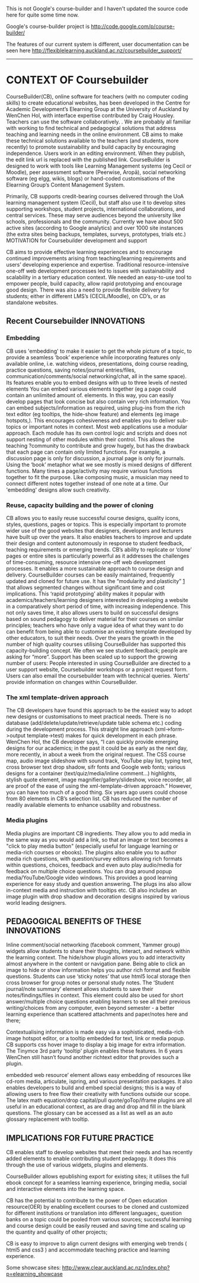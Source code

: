 This is not Google's course-builder and I haven't updated the source code here for quite some time now.

Google's course-builder project is http://code.google.com/p/course-builder/

The features of our current system is different, user documentation can be seen here
http://flexiblelearning.auckland.ac.nz/coursebuilder_support/

---

# CONTEXT  OF Coursebuilder #
CourseBuilder(CB), online software for teachers (with no computer coding skills) to create educational websites, has been developed in the Centre for Academic Development’s Elearning Group at the University of Auckland by WenChen Hol, with interface expertise contributed by Craig Housley. Teachers can use the software collaboratively. .  We are probably all familiar with working to find technical and pedagogical solutions that address teaching and learning needs in the online environment.  CB aims to make these technical solutions available to the teachers (and students, more recently) to promote sustainability and build capacity by encouraging independence.  Users work in an editing environment.  When they publish, the edit link url is replaced with the published link.
CourseBuilder is designed to work with tools like Learning Management systems (eg Cecil or Moodle), peer assessment software (Peerwise, Aropā), social networking software (eg elgg, wikis, blogs) or hand-coded customisations of the Elearning Group’s Content Management System.

Primarily, CB supports credit-bearing courses delivered through the UoA learning management system (Cecil), but staff also use it to develop sites supporting workshops, student projects, international collaborations, and central services. These may serve audiences beyond the university like schools, professionals and the community. Currently we have about 500 active sites (according to Google analytics) and over 1000 site instances (the extra sites being backups, templates, surveys, prototypes, trials etc.)
MOTIVATION for Coursebuilder development and support

CB aims to provide   effective learning experiences and to encourage continued improvements arising from teaching/learning requirements and users’ developing experience and expertise.  Traditional resource-intensive one-off web development processes led to issues with sustainability and scalability in a tertiary education context.  We needed an easy-to-use tool to empower people, build capacity, allow rapid prototyping and encourage good design.  There was also a need to provide flexible delivery for students; either in different LMS’s (CECIL/Moodle), on CD’s, or as standalone websites.

## Recent Coursebuilder INNOVATIONS ##
### Embedding ###
CB uses 'embedding' to make it easier to get the whole picture of a topic, to provide a seamless ‘book’ experience while incorporating features only available online, i.e. watching videos, presentations, doing course reading, practice questions, saving notes/journal entries/files, communication/comments/social networking/chat, all in the same space).  Its features enable you to embed designs with up to three levels of nested elements  You can embed various elements together (eg a page could contain an unlimited amount of. elements. In this way, you can easily develop pages that look concise but also contain very rich information.  You can embed subjects/information as required, using plug-ins from the rich text editor (eg tooltips,  the hide-show feature) and elements (eg image hotspots,).  This encourages cohesiveness and enables you to deliver sub-topics or important notes in context.
Most web applications use a modular approach.  Each module has its own control logic and scripts and does not support nesting of other modules within their control.  This allows the teaching ?community to contribute and grow hugely, but has the drawback that each page can contain only limited functions. For example,  a discussion page is only for discussion, a journal page is only for journals. Using the  ‘book’ metaphor what we see mostly is mixed designs of different functions. Many times a page/activity may require various functions together to fit the purpose. Like composing music, a musician may need to connect different notes together instead of one note at a time. Our 'embedding' designs allow such creativity.

### Reuse, capacity building and the power of cloning ###
CB allows you to easily reuse successful course designs, quality icons, styles, questions, pages or topics. This is especially important to promote wider use of the good websites that designers, developers and lecturers have built up over the years. It also  enables teachers to  improve and update their  design and content autonomously in response to student feedback, teaching requirements or emerging trends.
CB’s ability to replicate or ‘clone’ pages or entire sites is particularly powerful as it addresses the challenges of  time-consuming, resource intensive one-off web development processes. It enables a more sustainable approach to course design and delivery. CourseBuilder courses can be easily maintained, frequently updated and cloned for future use. It has the “modularity and plasticity” [1](1.md) that allows segmented changes without significant time and cost implications. This ‘rapid prototyping’ ability makes it popular with academics/teachers/learning designers interested in developing a website in a comparatively short period of time, with increasing independence.
This not only saves time, it also allows users to build on successful designs based on sound pedagogy to deliver material for their courses on similar principles; teachers who have only a vague idea of  what they want to do can benefit from being able to customise an existing template developed by other educators, to suit their needs. Over the years the growth in the number of high quality courses utilising CourseBuilder has supported this capacity-building concept. We often we see student feedback; people are asking for “more”.
Support has been scaled up to support the growing number of users: People interested in using CourseBuilder are directed to a user support website, Coursebuilder workshops or a project request form.  Users can also email the coursebuilder team with technical queries. ‘Alerts’  provide information on changes within CourseBuilder.

### The xml template-driven approach ###
The CB developers have found this approach to be the easiest way to adopt new designs or customisations to meet practical needs. There is  no database (add/delete/update/retrieve/update table schema etc.) coding during the development process.  This straight line approach (xml->form->output template->test) makes for quick development in each phrase. WenChen Hol, the CB developer says,  “I can quickly provide emerging designs for our academics; in the past it could be as early as the next day, more recently, in about a week from the original request. The CSS course map, audio image slideshow with sound track, YouTube play list, typing text, cross browser text drop shadow, sifr fonts and Google web fonts; various designs for a container (text/quiz/media/inline comment...) highlights, stylish quote element, image magnifier/gallery/slideshow, voice recorder, all are proof of the ease of using the xml-template-driven approach.”  However, you can have too much of a good thing.  Six years ago users could choose from 80 elements in CB’s selection list. CB has reduced the number of readily available elements to enhance usability and robustness.

### Media plugins ###
Media plugins are important CB ingredients. They allow you to add media in the same way as you would add a link, so that an image or text becomes a "click to play media button" (especially useful for language learning or media-rich courses or ebooks).  The plugins also enable you to author media rich questions, with question/survey editors allowing rich formats within questions, choices, feedback and even auto play audio/media for feedback on multiple choice questions.  You can drag around popup media/YouTube/Google video windows. This provides a good learning experience for easy study and question answering.  The plugs ins also allow in-context media and instruction with tooltips etc. CB also includes an image plugin with drop shadow and decoration designs inspired by various world leading designers.

## PEDAGOGICAL BENEFITS OF THESE INNOVATIONS ##
Inline comment/social networking (facebook comment, Yammer group) widgets allow students to share their thoughts, interact, and network within the learning context.
The hide/show plugin allows you to add interactivity almost anywhere in the content or navigation pane. Being able to click an image to hide or show information helps you author rich format and flexible questions. Students can use ‘sticky notes’ that use html5 local storage then cross browser for group notes or personal study notes. The ‘Student journal/note summary’ element allows students to save their notes/findings/files in context. This element could also be used for short answer/multiple choice questions enabling learners to see all their previous writing/choices from any computer, even beyond semester - a better learning experience than scattered attachments and paper/notes here and there;

Contextualising information is made easy via a sophisticated, media-rich image hotspot editor, or a tooltip embedded for text, link or media popup. CB supports css hover image to display a big image for extra information.  The Tinymce 3rd party 'tooltip' plugin enables these features. In 6 years WenChen still hasn’t found another richtext editor that provides such a plugin.

embedded web resource’ element allows easy embedding of resources like cd-rom media, articulate, ispring, and various presentation packages. It also enables developers to build and embed special designs; this is a way of allowing users to free flow their creativity with functions outside our scope.
The latex math equation/drop capital/pull quote/goTop/iframe plugins are all useful in an educational context, as are drag and drop and fill in the blank questions. The glossary can be accessed as a list as well as an auto glossary replacement with tooltip.

## IMPLICATIONS FOR FUTURE PRACTICE ##
CB enables staff to develop websites that meet their needs and has recently added elements to enable contributing student pedagogy.  It does this through the use of various widgets, plugins and elements.

CourseBuilder allows epublishing export for existing sites; it utilises the full ebook  concept for a seamless learning experience, bringing media, social and interactive elements into the learning space.

CB has the potential to contribute to the power of  Open education resource(OER) by enabling excellent courses to be cloned and customized for different institutions or translation into different languages;, question banks on a topic could be pooled from various sources; successful learning and course design could be easily reused and saving time and scaling up the quantity and  quality of other projects;

CB is easy to improve to align current designs with emerging web trends ( html5 and css3 ) and accommodate teaching practice and learning experience.


Some showcase sites:
http://www.clear.auckland.ac.nz/index.php?p=elearning_showcase
